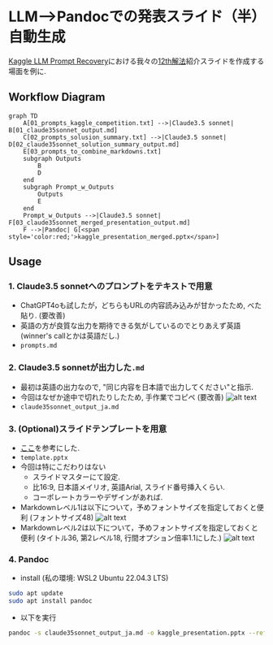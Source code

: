 # LLM-->Pandocでの発表スライド（半）自動生成
[Kaggle LLM Prompt Recovery](https://www.kaggle.com/competitions/llm-prompt-recovery/overview)における我々の[12th解法](https://www.kaggle.com/competitions/llm-prompt-recovery/discussion/494526)紹介スライドを作成する場面を例に.

## Workflow Diagram

```mermaid
graph TD
    A[01_prompts_kaggle_competition.txt] -->|Claude3.5 sonnet| B[01_claude35sonnet_output.md]
    C[02_prompts_solusion_summary.txt] -->|Claude3.5 sonnet| D[02_claude35sonnet_solution_summary_output.md]
    E[03_prompts_to_combine_markdowns.txt]
    subgraph Outputs
        B
        D
    end
    subgraph Prompt_w_Outputs
        Outputs
        E
    end
    Prompt_w_Outputs -->|Claude3.5 sonnet| F[03_claude35sonnet_merged_presentation_output.md]
    F -->|Pandoc| G[<span style='color:red;'>kaggle_presentation_merged.pptx</span>]
```

## Usage
### 1. **Claude3.5 sonnetへのプロンプトをテキストで用意**
- ChatGPT4oも試したが，どちらもURLの内容読み込みが甘かったため, べた貼り. (要改善)
- 英語の方が良質な出力を期待できる気がしているのでとりあえず英語 (winner's callとかは英語だし.)
- `prompts.md`

### 2. Claude3.5 sonnetが出力した`.md`
- 最初は英語の出力なので, "同じ内容を日本語で出力してください"と指示.
- 今回はなぜか途中で切れたりしたため, 手作業でコピペ (要改善)
![alt text](image.png)
- `claude35sonnet_output_ja.md`

### 3. (Optional)スライドテンプレートを用意
- [ここ](https://yyhhyy.hatenablog.com/entry/2019/10/22/100000)を参考にした.
- `template.pptx`
- 今回は特にこだわりはない
    - スライドマスターにて設定.
    - 比16:9, 日本語メイリオ, 英語Arial, スライド番号挿入くらい.
    - コーポレートカラーやデザインがあれば.
- Markdownレベル1は以下について，予めフォントサイズを指定しておくと便利 (フォントサイズ48)
![alt text](image-2.png)
- Markdownレベル2は以下について，予めフォントサイズを指定しておくと便利 (タイトル36, 第2レベル18, 行間オプション倍率1.1にした.)
![alt text](image-1.png)

### 4. Pandoc
- install (私の環境: WSL2 Ubuntu 22.04.3 LTS)
```bash
sudo apt update
sudo apt install pandoc
```
- 以下を実行
```bash
pandoc -s claude35sonnet_output_ja.md -o kaggle_presentation.pptx --reference-doc=template.pptx
```
